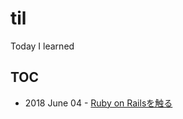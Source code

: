 # til

Today I learned

## TOC

* 2018 June 04 - [Ruby on Railsを触る](https://github.com/HibikineKage/til/blob/master/rails.md)
